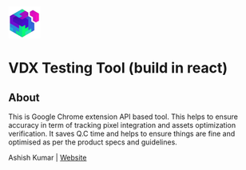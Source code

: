 <img src="src/assets/img/icon-128.png" width="64"/>

# VDX Testing Tool (build in react)

## About

This is Google Chrome extension API based tool. This helps to ensure accuracy in term of tracking pixel integration and assets optimization verification.
It saves Q.C time and helps to ensure things are fine and optimised as per the product specs and guidelines.

Ashish Kumar | [Website](https://github.com/ashishkummar/)
